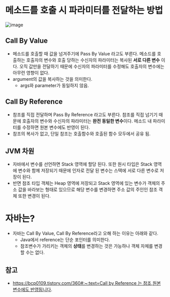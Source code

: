 # 메소드를 호출 시 파라미터를 전달하는 방법

![image](https://github.com/jekyllPark/back-to-basic/assets/114489012/50b7fefa-0e81-4450-aa04-b574fefbaee9)

## Call By Value

- 메소드를 호출할 때 값을 넘겨주기에 Pass By Value 라고도 부른다.
메소드를 호출하는 호출자의 변수와 호출 당하는 수신자의 파라미터는 복사된 **서로 다른 변수** 이다.
오직 값만을 전달하기 때문에 수신자의 파라미터를 수정해도 호출자의 변수에는 아무런 영향이 없다.
- argument의 값을 복사하는 것을 의미한다.
    - args와 parameter가 동일하지 않음.

## Call By Reference

- 참조를 직접 전달하며 Pass By Reference 라고도 부른다.
참조를 직접 넘기기 때문에 호출자의 변수와 수신자의 파라미터는 **완전 동일한 변수**이다.
메소드 내 파라미터를 수정하면 원본 변수에도 반영이 된다.
- 참조의 복사가 없고, 단일 참조는 호출함수와  호출된 함수 모두에서 공유 됨.

## JVM 차원

- 자바에서 변수를 선언하면 Stack 영역에 할당 된다.
또한 원시 타입은 Stack 영역에 변수와 함께 저장되기 때문에 인자로 전달 된 변수는 스택에 서로 다른 변수로 저장이 된다.
- 반면 참조 타입 객체는 Heap 영역에 저장되고 Stack 영역에 있는 변수가 객체의 주소 값을 바라보는 형태로 있으므로 해당 변수를 변경하면 주소 값의 주인인 참조 객체 또한 변경이 된다.

# 자바는?

- 자바는 Call By Value, Call By Reference라고 오해 하는 이유는 아래와 같다.
    - Java에서 reference는 단순 포인터를 의미한다.
    - 참조변수가 가리키는 객체의 **상태**를 변경하는 것은 가능하나 객체 자체를 변경할 수는 없다.

## 참고

- [https://bcp0109.tistory.com/360#:~:text=Call by Reference 는 참조,원본 변수에도 반영됩니다](https://bcp0109.tistory.com/360#:~:text=Call%20by%20Reference%20%EB%8A%94%20%EC%B0%B8%EC%A1%B0,%EC%9B%90%EB%B3%B8%20%EB%B3%80%EC%88%98%EC%97%90%EB%8F%84%20%EB%B0%98%EC%98%81%EB%90%A9%EB%8B%88%EB%8B%A4).

